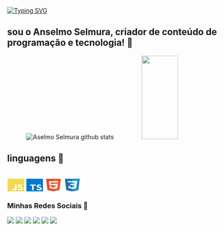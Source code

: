 [![Typing SVG](https://readme-typing-svg.herokuapp.com/?color=392a9&size=35&center=true&vCenter=true&width=1000&lines=OOOLÁ,+sou+o+Aneselmo+Selmura;+de+23+anos;angolano+;+Desevolvidor+Fullstack;+Bem+Vindo!+:%29)](https://git.io/typing-svg)


##   sou o Anselmo Selmura, criador de conteúdo de programação e tecnologia! 💬
<div align="center">  
  <img width="49%" height="195px" src="https://github-readme-stats.vercel.app/api?username=AnselmoSelmura&show_icons=true&count_private=true&hide_border=true&title_color=f131a4&icon_color=ff91a4&text_color=c9d1d9&bg_color=0d1117" alt="Aselmo Selmura github stats" /> 
  <img width="41%" height="195px" src="https://github-readme-stats.vercel.app/api/top-langs/?username=AnselmoSelmura&layout=compact&hide_border=true&title_color=ff91a4&text_color=ff91a4&bg_color=0d1117" />
</div>

## linguagens 💬

<div style="display: inline_block"><br>
  <img align="center" alt="Selmura-Js" height="30" width="40" src="https://raw.githubusercontent.com/devicons/devicon/master/icons/javascript/javascript-plain.svg">
  <img align="center" alt="Selmura-Ts" height="30" width="40" src="https://raw.githubusercontent.com/devicons/devicon/master/icons/typescript/typescript-plain.svg">
  <img align="center" alt="Selmura-HTML" height="30" width="40" src="https://raw.githubusercontent.com/devicons/devicon/master/icons/html5/html5-original.svg">
  <img align="center" alt="Selmura-CSS" height="30" width="40" src="https://raw.githubusercontent.com/devicons/devicon/master/icons/css3/css3-original.svg">

  ### Minhas Redes Sociais 💬
 
 
<div> 
  <a href="https://www.youtube.com/channel/UC_-uuuZbY0AAt9CViNzvc-Q" target="_blank"><img src="https://img.shields.io/badge/YouTube-FF0000?style=for-the-badge&logo=youtube&logoColor=white" target="_blank"></a>
  <a href="https://instagram.com/anselmo_selmura/" target="_blank"><img src="https://img.shields.io/badge/-Instagram-%23E4405F?style=for-the-badge&logo=instagram&logoColor=white" target="_blank"></a> 
  <a href = "mailto:anselmo23diababa@gmail.com"><img src="https://img.shields.io/badge/-Gmail-%23333?style=for-the-badge&logo=gmail&logoColor=white" target="_blank"></a>
  <a href="https://www.linkedin.com/in/anselmo'selmura'966584279" target="_blank"><img src="https://img.shields.io/badge/-LinkedIn-%230077B5?style=for-the-badge&logo=linkedin&logoColor=white" target="_blank"></a>
  <a href="https://www.whatsapp.com/in/anselmo" target="_blank"><img src="https://img.shields.io/badge/WhatsApp-25D366?style=for-the-badge&logo=whatsapp&logoColor=white" target="_blank"></a>
   <a href="https://www.facebook.com/in/anselmoselmura" target="_blank"><img src="https://img.shields.io/badge/Facebook-1877F2?style=for-the-badge&logo=facebook&logoColor=white" target="_blank"></a>
  
</div>
